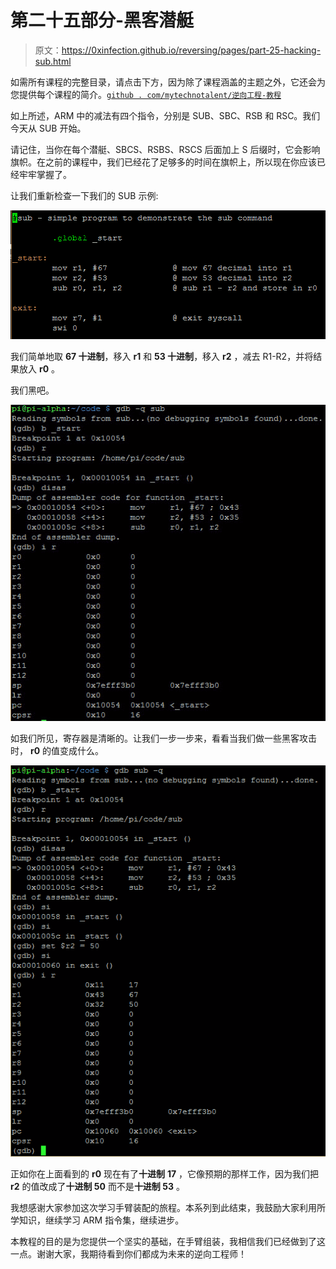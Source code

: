 # 第二十五部分-黑客潜艇

> 原文：<https://0xinfection.github.io/reversing/pages/part-25-hacking-sub.html>

如需所有课程的完整目录，请点击下方，因为除了课程涵盖的主题之外，它还会为您提供每个课程的简介。[`github . com/mytechnotalent/逆向工程-教程`](https://github.com/mytechnotalent/Reverse-Engineering-Tutorial)

如上所述，ARM 中的减法有四个指令，分别是 SUB、SBC、RSB 和 RSC。我们今天从 SUB 开始。

请记住，当你在每个潜艇、SBCS、RSBS、RSCS 后面加上 S 后缀时，它会影响旗帜。在之前的课程中，我们已经花了足够多的时间在旗帜上，所以现在你应该已经牢牢掌握了。

让我们重新检查一下我们的 SUB 示例:

![](img/4fa14a1f454f488f58369b18366e4345.png)

我们简单地取 **67 十进制**，移入 **r1** 和 **53 十进制**，移入 **r2** ，减去 R1-R2，并将结果放入 **r0** 。

我们黑吧。

![](img/63fedefe1bdf2a64ebec6f45f36affb1.png)

如我们所见，寄存器是清晰的。让我们一步一步来，看看当我们做一些黑客攻击时， **r0** 的值变成什么。

![](img/849e38ba5128d070f987cd6bd4781726.png)

正如你在上面看到的 **r0** 现在有了**十进制** **17** ，它像预期的那样工作，因为我们把 **r2** 的值改成了**十进制 50** 而不是**十进制 53** 。

我想感谢大家参加这次学习手臂装配的旅程。本系列到此结束，我鼓励大家利用所学知识，继续学习 ARM 指令集，继续进步。

本教程的目的是为您提供一个坚实的基础，在手臂组装，我相信我们已经做到了这一点。谢谢大家，我期待看到你们都成为未来的逆向工程师！